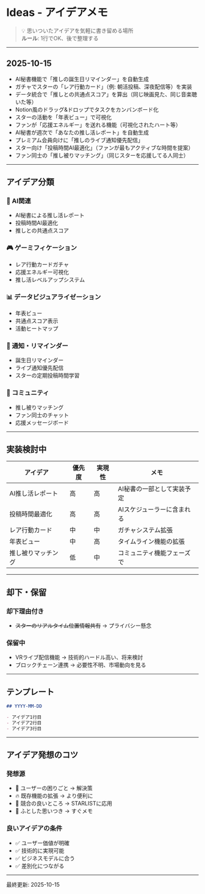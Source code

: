 # Ideas - アイデアメモ

> 💡 思いついたアイデアを気軽に書き留める場所  
> **ルール**: 1行でOK、後で整理する

---

## 2025-10-15

- AI秘書機能で「推しの誕生日リマインダー」を自動生成
- ガチャでスターの「レア行動カード」（例: 朝活投稿、深夜配信等）を実装
- データ統合で「推しとの共通点スコア」を算出（同じ映画見た、同じ音楽聴いた等）
- Notion風のドラッグ&ドロップでタスクをカンバンボード化
- スターの活動を「年表ビュー」で可視化
- ファンが「応援エネルギー」を送れる機能（可視化されたハート等）
- AI秘書が週次で「あなたの推し活レポート」を自動生成
- プレミアム会員向けに「推しのライブ通知優先配信」
- スター向け「投稿時間AI最適化」（ファンが最もアクティブな時間を提案）
- ファン同士の「推し被りマッチング」（同じスターを応援してる人同士）

---

## アイデア分類

### 🤖 AI関連
- AI秘書による推し活レポート
- 投稿時間AI最適化
- 推しとの共通点スコア

### 🎮 ゲーミフィケーション
- レア行動カードガチャ
- 応援エネルギー可視化
- 推し活レベルアップシステム

### 📊 データビジュアライゼーション
- 年表ビュー
- 共通点スコア表示
- 活動ヒートマップ

### 🔔 通知・リマインダー
- 誕生日リマインダー
- ライブ通知優先配信
- スターの定期投稿時間学習

### 👥 コミュニティ
- 推し被りマッチング
- ファン同士のチャット
- 応援メッセージボード

---

## 実装検討中

| アイデア | 優先度 | 実現性 | メモ |
|---------|-------|-------|------|
| AI推し活レポート | 高 | 高 | AI秘書の一部として実装予定 |
| 投稿時間最適化 | 高 | 高 | AIスケジューラーに含まれる |
| レア行動カード | 中 | 中 | ガチャシステム拡張 |
| 年表ビュー | 中 | 高 | タイムライン機能の拡張 |
| 推し被りマッチング | 低 | 中 | コミュニティ機能フェーズで |

---

## 却下・保留

### 却下理由付き
- ~~スターのリアルタイム位置情報共有~~ → プライバシー懸念

### 保留中
- VRライブ配信機能 → 技術的ハードル高い、将来検討
- ブロックチェーン連携 → 必要性不明、市場動向を見る

---

## テンプレート

```markdown
## YYYY-MM-DD

- アイデア1行目
- アイデア2行目
- アイデア3行目
```

---

## アイデア発想のコツ

### 発想源
- 🎯 ユーザーの困りごと → 解決策
- 🔥 既存機能の拡張 → より便利に
- 🌟 競合の良いところ → STARLISTに応用
- 💭 ふとした思いつき → すぐメモ

### 良いアイデアの条件
- ✅ ユーザー価値が明確
- ✅ 技術的に実現可能
- ✅ ビジネスモデルに合う
- ✅ 差別化につながる

---

最終更新: 2025-10-15



